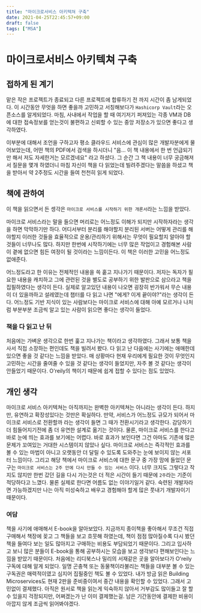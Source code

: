 ```yaml
---
title: "마이크로서비스 아키텍쳐 구축"
date: 2021-04-25T22:45:57+09:00
draft: false
tags: ["MSA"]
---
```


# 마이크로서비스 아키텍쳐 구축

## 접하게 된 계기

맡은 작은 프로젝트가 종료되고 다른 프로젝트에 합류하기 전 까지 시간이 좀 남게되었다. 이 시간동안 무엇을 하면 좋을까 고민하고 서칭해보다가 `Hashicorp Vault`라는 오픈소스를 알게되었다. 마침, 사내에서 작업을 할 때 여기저기 퍼져있는 각종 VM과 DB에 대한 접속정보를 얻는것이 불편하고 신뢰할 수 있는 중앙 저장소가 있으면 좋다고 생각하였다.

이부분에 대해서 조언을 구하고자 평소 클라우드 서비스에 관심이 많은 개발자분에게 물어보았는데, 어떤 책의 PDF에서 검색을 하시더니 "음... 이 책 내용에서 한 번 언급되기만 해서 저도 자세한거는 모르겠네요" 라고 하셨다. 그 순간 그 책 내용이 너무 궁금해져서 질문을 몇개 하였더니 마침 자신이 책을 다 읽었는데 빌려주겠다는 말씀을 하셨고 책을 받아서 약 2주정도 시간을 들여 천천히 읽게 되었다.

## 책에 관하여

이 책을 읽으면서 든 셍각은 `마이크로 서비스를 시작하기 위한 개론서`라는 느낌을 받았다.

마이크로 서비스라는 말을 들으면 머리로는 어느정도 이해가 되지만 시작하자라는 생각을 하면 막막하기만 하다. 어디서부터 분리를 해야할지 분리된 서버는 어떻게 관리를 해야할지 이러한 것들을 효율적으로 운용/관리하기 위해서는 무엇이 필요할지 알아야 할 것들이 너무나도 많다. 하지만 한번에 시작하기에는 너무 많은 작업이고 경험해본 사람이 곁에 없으면 힘든 여정이 될 것이라는 느낌이든다. 이 책은 이러한 고민을 어느정도 없애준다.

어느정도라고 한 이유는 전체적인 내용을 쓱 훝고 지나가기 때문이다. 저자는 독자가 필요한 내용을 캐치하고 그에 관련된 것을 별도로 공부하기 위한 발판으로 삼으라고 책을 집필하였다는 생각이 든다. 실제로 알고있던 내용이 나오면 굉장히 반가워서 무슨 내용이 더 있을까하고 설레였는데 챕터를 다 읽고 나면 "에게? 이게 끝이야?"라는 생각이 든다. 어느정도 기반 지식이 있는 사람보다는 마이크로 서비스에 대해 아예 모르거나 나처럼 부분부분 조금씩 알고 있는 사람이 읽으면 좋다는 생각이 들었다.

### 책을 다 읽고 난 뒤

처음에는 가벼운 생각으로 한번 훑고 지나가는 책이라고 생각하였다. 그래서 보통 책을 사서 직접 소장하는 편인데도 책을 빌려서 봤다. 다 읽고 난 다음에는 사기에는 애매한데 있으면 좋을 것 같다는 느낌을 받았다. 매 상황마다 현재 우리에게 필요한 것이 무엇인지 고민하는 시간을 줄여줄 수 있을 것 같다는 생각이 들었지만, 자주 볼 것 같다는 생각이 안들었기 때문이다. O'reily의 책이기 때문에 쉽게 접할 수 있다는 점도 있었다.

## 개인 생각

마이크로 서비스 아키텍쳐는 아직까지는 완벽한 아키텍쳐는 아니라는 생각이 든다. 하지만, 유연하고 확장성있다는 것만은 확실하다. 만약, 서비스가 어느정도 규모가 되어서 마이크로 서비스로 전환할까 라는 생각이 들면 그 때가 전환시기라고 생각한다. 감당하기 더 힘들어지기전에 좀 더 유연한 설계로 옮기는 것이다. 물론, 마이크로 서비스를 한다고 바로 눈에 띄는 효과를 보기에는 어렵다. 바로 효과가 보인다면 그건 아마도 기존에 많은 문제가 꼬여있는 거대한 시스템이지 않았나 싶다. 마이크로 서비스는 즉각적인 효과를 볼 수 있는 마법이 아니고 오랫동안 더 달릴 수 있도록 도와주는 눈에 보이지 않는 서포터 느낌이다. 그리고 해당 책에서 마이크로 서비스에 대한 문구 중 가장 맘에 들었던 문구는 `마이크로 서비스는 2주 안에 다시 만들 수 있는 서비스` 이다. 너무 크지도 그렇다고 작지도 않지만 한번 갔던 길을 다시 가는것은 더 적은 시간이 들기 때문에 `2주`라는 기준이 적당하다고 느꼈다. 물론 실제로 한다면 어름도 없는 이야기일거 같다. 숙련된 개발자라면 가능하겠지만 나는 아직 미성숙하고 배우고 경험해야 할게 많은 풋내기 개발자이기 때문이다.

### 여담

책을 사기에 애매해서 E-book을 알아보았다. 지금까지 종이책을 좋아해서 무조건 직접 구매해서 책장에 꽂고 그 책들을 보고 흐뭇해 하였는데, 책이 점점 많아질수록 다시 봤던 책을 들여다 보는 일도 많아지고 구매하는 비용도 부담되었기 때문이다. 그리고 입사하고 보니 많은 분들이 E-book을 통해 공부하시는 모습을 보고 생각보다 편해보인다는 느낌을 받았기 때문이다. 처음에는 리디북스나 밀리의 서재같은 곳을 알아보다가 O'reily 구독에 대해 알게 되었다. 일명 곤충책 또는 동물책이라불리는 책들을 대부분 볼 수 있는 구독권은 매력적이였고 심지어 집필중인 책도 볼 수 있었다. 내가 방금 읽은 Building Microservices도 현재 2판을 준비중이여서 중간 내용을 확인할 수 있었다. 그래서 고민없이 결제했다. 아직은 원서로 책을 읽는게 익숙하지 않아서 거부감도 많이들고 잘 할 수 있을지 걱정되지만, 어쩌겠는가 난 이미 결제했는걸. 남은 기간동안에 결제한 비용이 아깝지 않게 조금씩 읽어봐야겠다.
